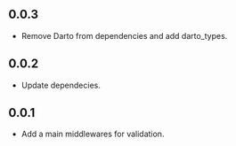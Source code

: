 ## 0.0.3

- Remove Darto from dependencies and add darto_types.

## 0.0.2

- Update dependecies.

## 0.0.1

- Add a main middlewares for validation.
